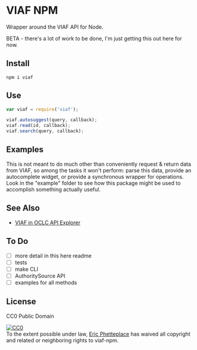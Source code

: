 # VIAF NPM

Wrapper around the VIAF API for Node.

BETA - there's a lot of work to be done, I'm just getting this out here for now.

## Install

```
npm i viaf
```

## Use

```js
var viaf = require('viaf');

viaf.autosuggest(query, callback);
viaf.read(id, callback);
viaf.search(query, callback);
```

## Examples

This is not meant to do much other than conveniently request & return data from VIAF, so among the tasks it won't perform: parse this data, provide an autocomplete widget, or provide a synchronous wrapper for operations. Look in the "example" folder to see how this package might be used to accomplish something actually useful.

## See Also

- [VIAF in OCLC API Explorer](https://platform.worldcat.org/api-explorer/VIAF/)

## To Do

- [ ] more detail in this here readme
- [ ] tests
- [ ] make CLI
- [ ] AuthoritySource API
- [ ] examples for all methods

## License

CC0 Public Domain

<p xmlns:dct="http://purl.org/dc/terms/" xmlns:vcard="http://www.w3.org/2001/vcard-rdf/3.0#">
  <a rel="license"
     href="http://creativecommons.org/publicdomain/zero/1.0/">
    <img src="http://i.creativecommons.org/p/zero/1.0/88x31.png" style="border-style: none;" alt="CC0" />
  </a>
  <br />
  To the extent possible under law,
  <a rel="dct:publisher"
     href="https://github.com/phette23/viaf-npm">
    <span property="dct:title">Eric Phetteplace</span></a>
  has waived all copyright and related or neighboring rights to
  <span property="dct:title">viaf-npm</span>.
</p>
